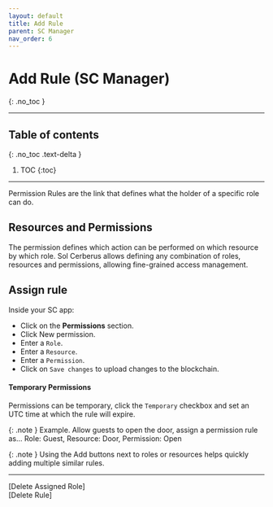 ```yaml
---
layout: default
title: Add Rule
parent: SC Manager
nav_order: 6
---
```


# Add Rule (SC Manager)
{: .no_toc }

---


## Table of contents
{: .no_toc .text-delta }

1. TOC
{:toc}

---
Permission Rules are the link that defines what the holder of a specific role can do.

## Resources and Permissions
The permission defines which action can be performed on which resource by which role. Sol Cerberus allows defining any combination of roles, resources and permissions, allowing fine-grained access management. 

## Assign rule
Inside your SC app:

- Click on the **Permissions** section.
- Click New permission.
- Enter a `Role`. 
- Enter a `Resource`. 
- Enter a `Permission`. 
- Click on `Save changes` to upload changes to the blockchain.

#### Temporary Permissions
Permissions can be temporary, click the `Temporary` checkbox and set an UTC time at which the rule will expire. 


{: .note }
Example. Allow guests to open the door, assign a permission rule as... 
Role: Guest, Resource: Door, Permission: Open

{: .note }
Using the Add buttons next to roles or resources helps quickly adding multiple similar rules.

---

<div class="prev-next">
<div markdown="1">
[Delete Assigned Role]
</div>
<div markdown="1">
[Delete Rule]
</div>
</div>

[Delete Assigned Role]: ../delete-assigned-role
[Delete Rule]: ../delete-rule
